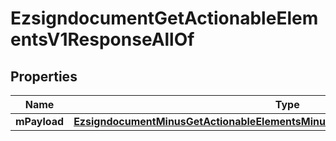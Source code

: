 
# EzsigndocumentGetActionableElementsV1ResponseAllOf

## Properties
Name | Type | Description | Notes
------------ | ------------- | ------------- | -------------
**mPayload** | [**EzsigndocumentMinusGetActionableElementsMinusV1MinusResponseMinusMPayload**](EzsigndocumentMinusGetActionableElementsMinusV1MinusResponseMinusMPayload.md) |  | 



